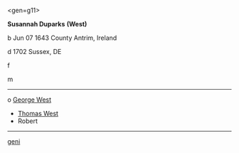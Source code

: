 <gen=g11>

<b>Susannah Duparks</b> <b>(West)</b>

b Jun 07 1643 County Antrim, Ireland

d 1702 Sussex, DE 

f 

m 

<hr>

o [George West](../g11/george_west_1639.md)

- [Thomas West](../g10/thomas_west.md)
- Robert

<hr>

[geni](https://www.geni.com/people/Susannah-West/6000000078953936906)



